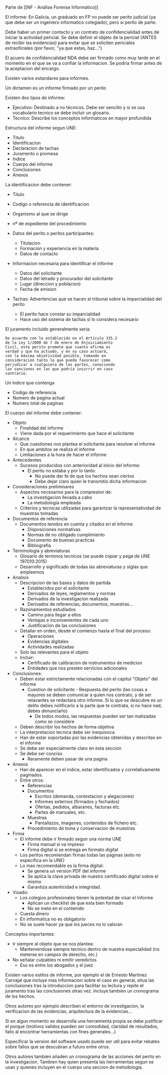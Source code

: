 
Parte de [[NF - Análise Forense Informático]]

El informe: En Galicia, un graduado en FP no puede ser perito judicial (ya que debe ser un ingeniero informatico colegiado), pero si perito de parte.

Debe haber un primer contacto y un contrato de confidencialidad antes de iniciar la actividad pericial. Se debe definir el objeto de la pericial (ANTES de recibir las evidencias) para evitar que se soliciten periciales extraoficiales (por favor, "ya que estas, haz...") 

El acuero de confidencialidad NDA debe ser firmado como muy tarde en el momento en el que se va a confiar la informacion. Se podria firmar antes de la aceptacion del encargo.

Existen varios estandares para informes.

Un dictamen es un informe firmado por un perito

Existen dos tipos de informe:
- Ejecutivo: Destinado a no técnicos. Debe ser sencillo y si se usa vocabulario tecnico se debe incluir un glosario.
- Tecnico: Describe los conceptos informaticos en mayor profundida

Estructura del informe segun UNE:
- Titulo
- Identificacion
- Declaracion de tachas
- Juramento o promesa
- Indice
- Cuerpo del informe
- Conclusiones
- Anexos

La identificacion debe contener:
- Titulo
- Codigo o referencia de identificacion
- Organismo al que se dirige
- nº de expediente del procedimiento
- Datos del perito o peritos participantes:
	- Titulacion
	- Formacion y experiencia en la materia
	- Datos de contacto
- Informacion necesaria para identificar el informe
	- Datos del solicitante
	- Datos del letrado y procurador del solicitante
	- Lugar (direccion y poblacion)
	- Fecha de emision



- Tachas: Advertencias que se hacen al tribunal sobre la imparcialidad del perito
	- El perito hace constar su imparcialidad
	- Hace uso del sistema de tachas si lo considera necesario


El juramento incluido generalmente seria:

```
De acuerdo con lo establecido en el Artículo 335.2
de la Ley 1/2000 de 7 de enero de Enjuiciamiento
Civil, este perito promete que cuanto afirma es
verdad y que ha actuado, y en su caso actuará,
con la máxima objetividad posible, tomando en
consideración tanto lo que pueda favorecer como
perjudicar a cualquiera de las partes, conociendo
las sanciones en las que podría incurrir en caso
contrario.
```

Un indice que contenga
- Codigo de referencia
- Numero de pagina actual
- Numero total de paginas


El cuerpo del informe debe contener:
- Objeto
	- Finalidad del informe
	- Viene dada por el requerimiento que hace el solicitante
- Alcance
	- Que cuestiones nos plantea el solicitante para resolver el informe
	- En que ambitos se realiza el informe
	- Limitaciones a la hora de hacer el informe
- Antecedentes
	- Sucesos producidos con anterioridad al inicio del informe:
		- El perito no estaba y por lo tanto:
			- No puede dar fe de que los hechos sean ciertos
			- Debe dejar claro quien le transmitio dicha informacion
- Consideraciones preliminares
	- Aspectos necesarios para la compresion de:
		- La investigacion llevada a cabo
		- La metodologia empleada
	- Criterios y tecnicas utilizadas para garantzar la representatividad de muestras tomadas
- Documentos de referencia
	- Documentos tenidos en cuenta y citados en el informe
		- Disposiciones normativas
		- Normas de no obligado cumplimiento
		- Documento de buenas practicas
		- Bibliografia
- Terminologia y abreviaturas
	- Glosario de terminos tecnicos (se puede copiar y pega de UNE 197010:2015)
	- Desarrollo y significado de todas las abreviaturas y siglas que empleemos
- Analisis
	- Descripcion de las bases y datos de partida
		- Establecidos por el solicitante
		- Derivados de leyes, reglamentos y normas
		- Derivados de la investigacion realizada
		- Derivados de referencias, documentos, muestras...
	- Razonamientos estudiados
		- Camino para llegar a ellos
		- Ventajas e inconvenientes de cada uno
		- Justificacion de las conclusiones
	- Detallar en orden, desde el comienzo hasta el final del proceso:
		- Operaciones
		- Evidencias digitales
		- Actividades realizadas
	- Solo las relevantes para el objeto
	- Incluir:
		- Certificado de calibracion de instrumentos de medicion
		- Entidades que nos presten servicios adicionales
- Conclusiones:
	- Deben estar estrictamente relacionadas con el capitul "Objeto" del informe
		- Cuestion de solicitante - Respuesta del perito (las cosas a mayores se deben comunicar a quien nos contrato, y de ser relavantes se redactara otro informe. Si lo que se descubre es un delito debes notificarlo a la parte que te contrata, si no hace nad, debes denunciarlo)
			- De todos modos, las respuestas pueden ser tan matizadas como se considere
	- Deben describir los hechos de forma objetiva
	- La interpretacion tecnica debe ser inequivoca
	- Han de estar soportadas por las evidencias obtenidas y descritas en el informe
	- Se debe ser especialmente claro en esta seccion
	- Se debe ser conciso
		- Raramente deben pasar de una pagina
- Anexos
	- Han de aparecer en el indice, estar identificados y correlativamente paginados.
	- Entre otros:
		- Referencias
		- Documentos
			- Escritos (demanda, contestacion y alegaciones)
			- Informes externos (firmados y fechados)
			- Ofertas, pedidos, albaranes, facturas etc.
			- Partes de manuales, etc.
		- Muestras
			- Pantallazos, imagenes, contenidos de fichero etc.
		- Procedimiento de toma y conservacion de muestras
- Firma
	- El informe debe ir firmado segun una norma UNE
		- Firma manual si va impreso
		- Firma digital si se entrega en formato digital
	- Los peritos recomiendan firmas todas las paginas (esto no especifica en la UNE)
	- Lo mas recomendable es la firma digital:
		- Se genera un version PDF del informe
		- Se aplica la clave privada de nuestro certificado digital sobre el mismo
		- Garantiza autenticidad e integridad.
- Visado:
	- Los colegios profesionales tienen la potestad de visar el informe
		- Aplican un checklist de que esta bien formado
		- No se mete en el contenido
	- Cuesta dinero
	- En informatica no es obligatorio
	- No se suele hacer ya que los jueces no lo valoran


Conceptos importantes:
- Ir siempre al objeto que se nos plantea:
	- Manteniendose siempre tecnico dentro de nuestra especialidad (no meterse en campos de derecho, etc.)
- No señalar culpables ni emitir veredictos
	- Eso es entre los abogados y el juez


Existen varios estilos de informe, por ejemplo el de Ernesto Martinez Carvajal que incluye mas informacion sobre el caso en general, situa las conclusiones tras la introduccion para facilitar su lectura y repite el juramento tras las conclusiones otras vez. Incluye tambien un cronograma de los hechos.

Otros autores por ejemplo describen el entorno de investigacion, la verificacion de las evidencias, arquitectura de la evidencias... 

Si en algun momento se desarrolla una herramienta propia se debe justificar el porque (motivos validos pueden ser comodidad, claridad de resultados, fallo al encontrar herramientas con fines generales...)

Especificar la version del software usado puede ser util para evitar rebates sobre fallos que se descubran a futuro entre otros.

Otros autores tambien añaden un cronograma de las acciones del perito en la investigacion. Tambien hay quien presenta las herramientas segun se usan y quienes incluyen en el cuerpo una seccion de metodologia.